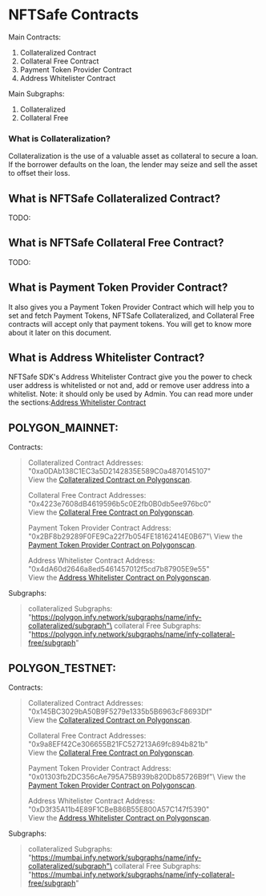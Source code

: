 # NFTSafe Contracts

Main Contracts:
1. Collateralized Contract
2. Collateral Free Contract
3. Payment Token Provider Contract
4. Address Whitelister Contract

Main Subgraphs:
1. Collateralized
2. Collateral Free

### What is Collateralization?
Collateralization is the use of a valuable asset as collateral to secure a loan. If the borrower defaults on the loan, the lender may seize and sell the asset to offset their loss.

## What is NFTSafe Collateralized Contract?
TODO:

## What is NFTSafe Collateral Free Contract?
TODO:

## What is Payment Token Provider Contract?
It also gives you a Payment Token Provider Contract which will help you to set and fetch Payment Tokens, NFTSafe  Collateralized, and Collateral Free contracts will accept only that payment tokens. 
You will get to know more about it later on this document. 

## What is Address Whitelister Contract?
NFTSafe SDK's Address Whitelister Contract give you the power to check user address is whitelisted or not and, add or remove user address into a whitelist.
Note: it should only be used by Admin.
You can read more under the sections:[Address Whitelister Contract](/contracts/index)


## POLYGON_MAINNET: 
Contracts:
>   Collateralized Contract Addresses: "0xa0DAb138C1EC3a5D2142835E589C0a4870145107"\
>   View the [Collateralized Contract on Polygonscan](https://polygonscan.com/address/0xa0DAb138C1EC3a5D2142835E589C0a4870145107).
>
>   Collateral Free Contract Addresses: "0x4223e7608dB4619596b5c0E2fb0B0db5ee976bc0"\
>   View the [Collateral Free Contract on Polygonscan](https://polygonscan.com/address/0x4223e7608dB4619596b5c0E2fb0B0db5ee976bc0).
>
>   Payment Token Provider Contract Address: "0x2BF8b29289F0FE9Ca22f7b054FE18162414E0B67"\ 
>   View the [Payment Token Provider Contract on Polygonscan](https://polygonscan.com/address/0x2BF8b29289F0FE9Ca22f7b054FE18162414E0B67).
>
>   Address Whitelister Contract Address: "0x4dA60d2646a8ed5461457012f5cd7b87905E9e55"\
>   View the [Address Whitelister Contract on Polygonscan](https://polygonscan.com/address/0x4dA60d2646a8ed5461457012f5cd7b87905E9e55).


Subgraphs:
>   collateralized Subgraphs: "https://polygon.infy.network/subgraphs/name/infy-collateralized/subgraph"\
>   collateral Free Subgraphs: "https://polygon.infy.network/subgraphs/name/infy-collateral-free/subgraph"
     
## POLYGON_TESTNET: 
Contracts:
>   Collateralized Contract Addresses: "0x145BC3029bA50B9F5279e1335b5B6963cF8693Df"\
>   View the [Collateralized Contract on Polygonscan](https://mumbai.polygonscan.com/address/0x145BC3029bA50B9F5279e1335b5B6963cF8693Df).
>
>   Collateral Free Contract Addresses: "0x9a8EFf42Ce306655B21FC527213A69fc894b821b"\
>   View the [Collateral Free Contract on Polygonscan](https://mumbai.polygonscan.com/address/0x9a8EFf42Ce306655B21FC527213A69fc894b821b).
>
>   Payment Token Provider Contract Address: "0x01303fb2DC356cAe795A75B939b820Db85726B9f"\ 
>   View the [Payment Token Provider Contract on Polygonscan](https://mumbai.polygonscan.com/address/0x01303fb2DC356cAe795A75B939b820Db85726B9f).
>
>   Address Whitelister Contract Address: "0xD3f35A11b4E89F1CBeB86B55E800A57C147f5390"\
>   View the [Address Whitelister Contract on Polygonscan](https://mumbai.polygonscan.com/address/0xD3f35A11b4E89F1CBeB86B55E800A57C147f5390).

Subgraphs:
>   collateralized Subgraphs: "https://mumbai.infy.network/subgraphs/name/infy-collateralized/subgraph"\
>   collateral Free Subgraphs: "https://mumbai.infy.network/subgraphs/name/infy-collateral-free/subgraph"   

  